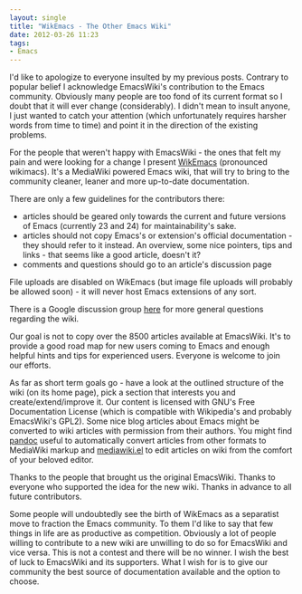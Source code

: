 ```yaml
---
layout: single
title: "WikEmacs - The Other Emacs Wiki"
date: 2012-03-26 11:23
tags:
- Emacs
---
```


I'd like to apologize to everyone insulted by my previous
posts. Contrary to popular belief I acknowledge EmacsWiki's
contribution to the Emacs community. Obviously many people are too
fond of its current format so I doubt that it will ever change
(considerably). I didn't mean to insult anyone, I just wanted to catch
your attention (which unfortunately requires harsher words from time to
time) and point it in the direction of the existing problems.

For the people that weren't happy with EmacsWiki - the ones that felt
my pain and were looking for a change I present
[WikEmacs](http://wikemacs.org) (pronounced wikimacs). It's a
MediaWiki powered Emacs wiki, that will try to bring to the community
cleaner, leaner and more up-to-date documentation.

There are only a few guidelines for the contributors there:

* articles should be geared only towards the current and future
  versions of Emacs (currently 23 and 24) for maintainability's sake.
* articles should not copy Emacs's or extension's official
  documentation - they should refer to it instead. An overview, some
  nice pointers, tips and links - that seems like a good article,
  doesn't it?
* comments and questions should go to an article's discussion page

File uploads are disabled on WikEmacs (but image file uploads will
probably be allowed soon) - it will never host Emacs extensions of any
sort.

There is a Google discussion group
[here](https://groups.google.com/forum/?fromgroups#!forum/wikemacs)
for more general questions regarding the wiki.

Our goal is not to copy over the 8500 articles available at
EmacsWiki. It's to provide a good road map for new users coming to
Emacs and enough helpful hints and tips for experienced users. Everyone
is welcome to join our efforts.

As far as short term goals go - have a look at the outlined structure
of the wiki (on its home page), pick a section that interests you and
create/extend/improve it. Our content is licensed with GNU's Free
Documentation License (which is compatible with Wikipedia's and
probably EmacsWiki's GPL2). Some nice blog articles about Emacs might
be converted to wiki articles with permission from their authors. You
might find [pandoc](http://johnmacfarlane.net/pandoc/try) useful to
automatically convert articles from other formats to MediaWiki markup
and [mediawiki.el](https://launchpad.net/mediawiki-el) to edit
articles on wiki from the comfort of your beloved editor.

Thanks to the people that brought us the original EmacsWiki. Thanks to
everyone who supported the idea for the new wiki. Thanks in advance to
all future contributors.

Some people will undoubtedly see the birth of WikEmacs as a separatist move to fraction
the Emacs community. To them I'd like to say that few things in life
are as productive as competition. Obviously a lot of people willing to
contribute to a new wiki are unwilling to do so for EmacsWiki and vice
versa. This is not a contest and there will be no winner. I wish the
best of luck to EmacsWiki and its supporters. What I wish for is to give
our community the best source of documentation available and the
option to choose.
